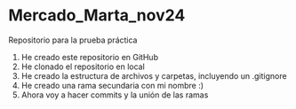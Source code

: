# Mercado_Marta_nov24
Repositorio para la prueba práctica
1. He creado este repositorio en GitHub
2. He clonado el repositorio en local
3. He creado la estructura de archivos y carpetas, incluyendo un .gitignore
4. He creado una rama secundaria con mi nombre :)
5. Ahora voy a hacer commits y la unión de las ramas
